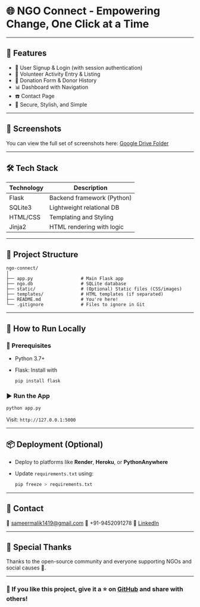 # 🌐 NGO Connect - Empowering Change, One Click at a Time

---

## 🚀 Features

* 🔐 User Signup & Login (with session authentication)
* 👥 Volunteer Activity Entry & Listing
* 💸 Donation Form & Donor History
* 📊 Dashboard with Navigation
* ☎️ Contact Page
* 🧠 Secure, Stylish, and Simple

---

## 📸 Screenshots

You can view the full set of screenshots here: [Google Drive Folder](https://drive.google.com/drive/folders/17YBfyCmatTIQ7-qAPkN8-Qbx3NP9EtBW?usp=sharing)

---

## 🛠️ Tech Stack

| Technology | Description                |
| ---------- | -------------------------- |
| Flask      | Backend framework (Python) |
| SQLite3    | Lightweight relational DB  |
| HTML/CSS   | Templating and Styling     |
| Jinja2     | HTML rendering with logic  |

---

## 📂 Project Structure

```
ngo-connect/
│
├── app.py                  # Main Flask app
├── ngo.db                  # SQLite database
├── static/                 # (Optional) Static files (CSS/images)
├── templates/              # HTML templates (if separated)
├── README.md               # You're here!
└── .gitignore              # Files to ignore in Git
```

---

## 🧪 How to Run Locally

### 🔧 Prerequisites

* Python 3.7+
* Flask: Install with

  ```
  pip install flask
  ```

### ▶️ Run the App

```bash
python app.py
```

Visit: `http://127.0.0.1:5000`

---

## 📦 Deployment (Optional)

* Deploy to platforms like **Render**, **Heroku**, or **PythonAnywhere**
* Update `requirements.txt` using:

  ```bash
  pip freeze > requirements.txt
  ```

---

## 🤝 Contact

📧 [sameermalik1419@gmail.com](mailto:sameermalik1419@gmail.com)
📱 +91-9452091278
🔗 [LinkedIn](https://www.linkedin.com/in/sameer-malik-b5b8772b9)

---

## 🙏 Special Thanks

Thanks to the open-source community and everyone supporting NGOs and social causes 🤜.

---

### 🌟 If you like this project, give it a ⭐ on [GitHub](https://github.com/sameermalik1419/ngo-connect) and share with others!
